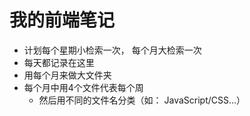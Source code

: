 # 我的前端笔记

- 计划每个星期小检索一次， 每个月大检索一次
- 每天都记录在这里
- 用每个月来做大文件夹
- 每个月中用4个文件代表每个周
  - 然后用不同的文件名分类（如： JavaScript/CSS...）
